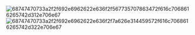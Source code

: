 
![68747470733a2f2f692e6962622e636f2f567735707863472f616c7068616265742d312e706e67](https://user-images.githubusercontent.com/96682686/150761090-978cf595-6e9d-4d37-89a0-461fd28eff3a.png)
![68747470733a2f2f692e6962622e636f2f7a626e314459572f616c7068616265742d322e706e67](https://user-images.githubusercontent.com/96682686/150761095-c50d44eb-1804-4949-a73b-c8a76f1f28ee.png)
